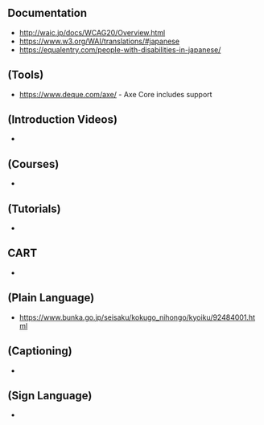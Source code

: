 ## Documentation
* http://waic.jp/docs/WCAG20/Overview.html
* https://www.w3.org/WAI/translations/#japanese
* https://equalentry.com/people-with-disabilities-in-japanese/

## (Tools)
* https://www.deque.com/axe/ - Axe Core includes support

## (Introduction Videos)
* 

## (Courses)
*

## (Tutorials)
*

## CART
*

## (Plain Language)
* https://www.bunka.go.jp/seisaku/kokugo_nihongo/kyoiku/92484001.html

## (Captioning)
*

## (Sign Language)
*
